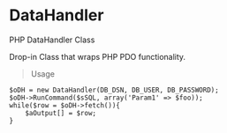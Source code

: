 # DataHandler
PHP DataHandler Class

Drop-in Class that wraps PHP PDO functionality.

> Usage
```
$oDH = new DataHandler(DB_DSN, DB_USER, DB_PASSWORD);
$oDH->RunCommand($sSQL, array('Param1' => $foo));
while($row = $oDH->fetch()){
    $aOutput[] = $row;
}
```
